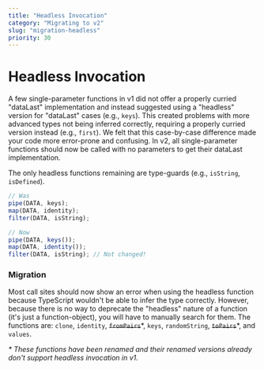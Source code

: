 ```yaml
---
title: "Headless Invocation"
category: "Migrating to v2"
slug: "migration-headless"
priority: 30
---
```


# Headless Invocation

A few single-parameter functions in v1 did not offer a properly curried
"dataLast" implementation and instead suggested using a "headless" version for
"dataLast" cases (e.g., `keys`). This created problems with more advanced types
not being inferred correctly, requiring a properly curried version instead
(e.g., `first`). We felt that this case-by-case difference made your code more
error-prone and confusing. In v2, all single-parameter functions should now be
called with no parameters to get their dataLast implementation.

The only headless functions remaining are type-guards (e.g., `isString`,
`isDefined`).

```ts
// Was
pipe(DATA, keys);
map(DATA, identity);
filter(DATA, isString);

// Now
pipe(DATA, keys());
map(DATA, identity());
filter(DATA, isString); // Not changed!
```

### Migration

Most call sites should now show an error when using the headless function
because TypeScript wouldn't be able to infer the type correctly. However,
because there is no way to deprecate the "headless" nature of a function (it's
just a function-object), you will have to manually search for them. The
functions are: `clone`, `identity`, ~~`fromPairs`~~\*, `keys`, `randomString`,
~~`toPairs`~~\*, and `values`.

_\* These functions have been renamed and their renamed versions already don't
support headless invocation in v1._
